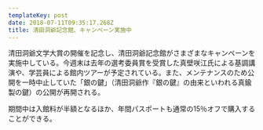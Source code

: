 ```yaml
---
templateKey: post
date: 2018-07-11T09:35:17.268Z
title: 清田洞爺記念館、キャンペーン実施中
---
```

清田洞爺文学大賞の開催を記念し、清田洞爺記念館がさまざまなキャンペーンを実施中している。今週末は去年の選考委員賞を受賞した真壁咲江氏による基調講演や、学芸員による館内ツアーが予定されている。また、メンテナンスのため公開を一時中止していた「銀の鍵」（清田洞爺作『銀の鍵』の由来といわれる真鍮製の鍵）の公開が再開される。

期間中は入館料が半額となるほか、年間パスポートも通常の15％オフで購入することができる。